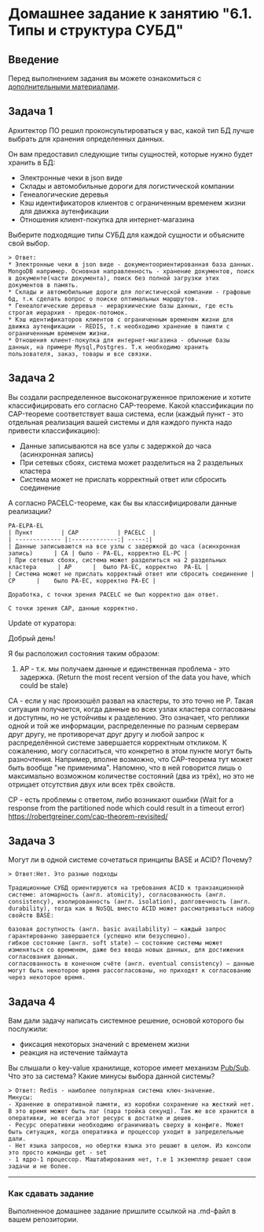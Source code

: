 # Домашнее задание к занятию "6.1. Типы и структура СУБД"

## Введение

Перед выполнением задания вы можете ознакомиться с [дополнительными материалами](https://github.com/netology-code/virt-homeworks/tree/master/additional/README.md).

## Задача 1

Архитектор ПО решил проконсультироваться у вас, какой тип БД лучше выбрать для хранения определенных данных.

Он вам предоставил следующие типы сущностей, которые нужно будет хранить в БД:

* Электронные чеки в json виде
* Склады и автомобильные дороги для логистической компании
* Генеалогические деревья
* Кэш идентификаторов клиентов с ограниченным временем жизни для движка аутенфикации
* Отношения клиент-покупка для интернет-магазина

Выберите подходящие типы СУБД для каждой сущности и объясните свой выбор.

```
> Ответ:
* Электронные чеки в json виде - документоориентированная база данных. MongoDB например. Основная направленность - хранение документов, поиск в документе(части документа), поиск без полной загрузки этих документов в память.
* Склады и автомобильные дороги для логистической компании - графовые бд, т.к сделать вопрос о поиске оптимальных маршрутов.
* Генеалогические деревья - иерархиические базы данных, где есть строгая иерархия - предок-потомок.
* Кэш идентификаторов клиентов с ограниченным временем жизни для движка аутенфикации - REDIS, т.к необходимо хранение в памяти с ограниченнным временем жизни.  
* Отношения клиент-покупка для интернет-магазина - обычные базы данных, на примере Mysql,Postgres. Т.к необходимо хранить пользователя, заказ, товары и все связки.
```

## Задача 2

Вы создали распределенное высоконагруженное приложение и хотите классифицировать его согласно CAP-теореме. Какой классификации по CAP-теореме соответствует ваша система, если (каждый пункт - это отдельная реализация вашей системы и для каждого пункта надо привести классификацию):

* Данные записываются на все узлы с задержкой до часа (асинхронная запись)
* При сетевых сбоях, система может разделиться на 2 раздельных кластера
* Система может не прислать корректный ответ или сбросить соединение

А согласно PACELC-теореме, как бы вы классифицировали данные реализации?

```
PA-ELPA-EL
| Пункт        | CAP           | PACELC  |
| ------------- |:-------------:| -----:|
| Данные записываются на все узлы с задержкой до часа (асинхронная запись)      | CA | было - PA-EL, корректно EL-PC |
| При сетевых сбоях, система может разделиться на 2 раздельных кластера      | AP      |  было PA-EC, корректно  PA-EL |
| Система может не прислать корректный ответ или сбросить соединение | CP      |    было PA-EC, корректно PA-EC |

Доработка, с точки зрения PACELC не был корректно дан ответ.

С точки зрения CAP, данные корректно.

```



Update от куратора:

Добрый день!

Я бы расположил состояния таким образом:

1. AP - т.к. мы получаем данные и единственная проблема - это задержка.
   (Return the most recent version of the data you have, which could be stale)

CA - если у нас произошёл развал на кластеры, то это точно не P.
Такая ситуация получается, когда данные во всех узлах кластера согласованы и доступны, но не устойчивы к разделению. Это означает, что реплики одной и той же информации, распределенные по разным серверам друг другу, не противоречат друг другу и любой запрос к распределённой системе завершается корректным откликом.
К сожалению, могу согласиться, что конкретно в этом пункте могут быть разночтения. Например, вполне возможно, что CAP-теорема тут может быть вообще "не применима". Напомню, что в ней говорится лишь о максимально возможном количестве состояний (два из трёх), но это не отрицает отсутствия двух или всех трёх свойств.

CP - есть проблемы с ответом, либо возникают ошибки
(Wait for a response from the partitioned node which could result in a timeout error)
https://robertgreiner.com/cap-theorem-revisited/



## Задача 3

Могут ли в одной системе сочетаться принципы BASE и ACID? Почему?

```
> Ответ:Нет. Это разные подходы

Традиционные СУБД ориентируются на требования ACID к транзакционной системе: атомарность (англ. atomicity), согласованность (англ. consistency), изолированность (англ. isolation), долговечность (англ. durability), тогда как в NoSQL вместо ACID может рассматриваться набор свойств BASE:

базовая доступность (англ. basic availability) — каждый запрос гарантированно завершается (успешно или безуспешно).
гибкое состояние (англ. soft state) — состояние системы может изменяться со временем, даже без ввода новых данных, для достижения согласования данных.
согласованность в конечном счёте (англ. eventual consistency) — данные могут быть некоторое время рассогласованы, но приходят к согласованию через некоторое время.

```

## Задача 4

Вам дали задачу написать системное решение, основой которого бы послужили:

* фиксация некоторых значений с временем жизни
* реакция на истечение таймаута

Вы слышали о key-value хранилище, которое имеет механизм [Pub/Sub](https://habr.com/ru/post/278237/). Что это за система? Какие минусы выбора данной системы?

```
> Ответ: Redis - наиболее популярная система ключ-значение. 
Минусы:
- Хранение в оперативной памяти, из коробки сохранение на жесткий нет. В это время может быть лаг (пара тройка секунд). Так же все хранится в оперативки, не всегда этот ресурс в достатке и дешев.
- Ресурс оперативки необходимо ограничивать сверху в конфиге. Может быть ситуация, когда оперативка и процессор уходит в запределельные дали.
- Нет языка запросов, но обертки языка это решают в целом. Из консоли это просто команды get - set
- 1 ядро-1 процессор. Маштабирования нет, т.е 1 экземпляр решает свои задачи и не более.

```

---

### Как cдавать задание

Выполненное домашнее задание пришлите ссылкой на .md-файл в вашем репозитории.
